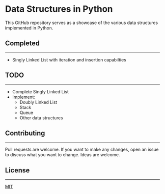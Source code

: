 # Data Structures in Python

This GitHub repository serves as a showcase of the various data structures implemented in Python.

## Completed

---

* Singly Linked List with iteration and insertion capabilties

## TODO

---

* Complete Singly Linked List
* Implement:
  * Doubly Linked List
  * Stack
  * Queue
  * Other data structures

## Contributing

---
Pull requests are welcome. If you want to make any changes, open an issue to discuss what you want to change. Ideas are welcome.

## License

---
[MIT](https://choosealicense.com/licenses/mit/)
